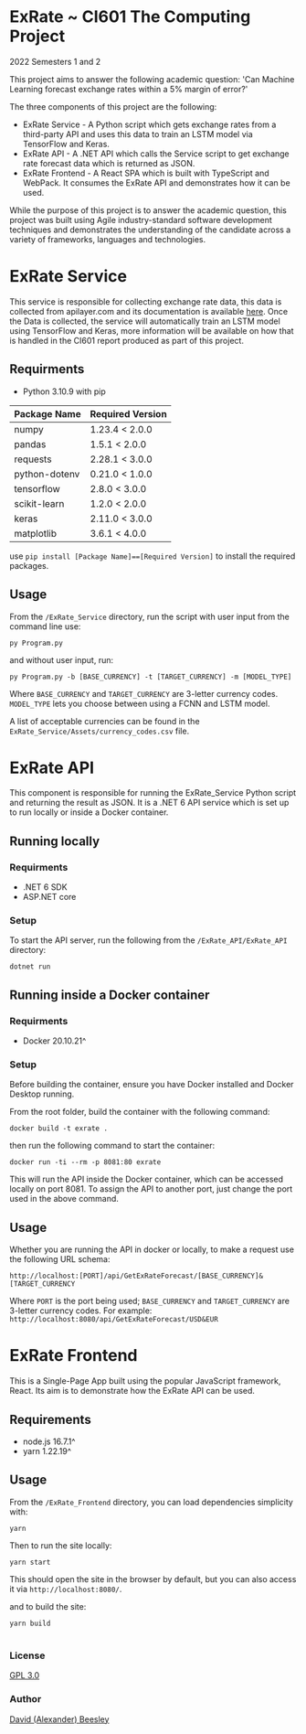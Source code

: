 # ExRate ~ CI601 The Computing Project
2022 Semesters 1 and 2

This project aims to answer the following academic question:
'Can Machine Learning forecast exchange rates within a 5% margin of error?'

The three components of this project are the following:
- ExRate Service - A Python script which gets exchange rates from a third-party API and uses this data to train an LSTM model via TensorFlow and Keras.
- ExRate API - A .NET API which calls the Service script to get exchange rate forecast data which is returned as JSON.
- ExRate Frontend - A React SPA which is built with TypeScript and WebPack. It consumes the ExRate API and demonstrates how it can be used.

While the purpose of this project is to answer the academic question, this project was built using Agile industry-standard software development techniques and demonstrates the understanding of the candidate across a variety of frameworks, languages and technologies.

# ExRate Service

This service is responsible for collecting exchange rate data, this data is collected from apilayer.com and its documentation is available [here](https://apilayer.com/marketplace/exchangerates_data-api?live_demo=show). Once the Data is collected, the service will automatically train an LSTM model using TensorFlow and Keras, more information will be available on how that is handled in the CI601 report produced as part of this project.

## Requirments
- Python 3.10.9 with pip


| Package Name  | Required Version |
|---------------|------------------|
| numpy         | 1.23.4 < 2.0.0   |
| pandas        | 1.5.1 < 2.0.0    |
| requests      | 2.28.1 < 3.0.0   |
| python-dotenv | 0.21.0 < 1.0.0   |
| tensorflow    | 2.8.0 < 3.0.0    |
| scikit-learn  | 1.2.0 < 2.0.0    |
| keras         | 2.11.0 < 3.0.0   |
| matplotlib    | 3.6.1 < 4.0.0    |

use `pip install [Package Name]==[Required Version]` to install the required packages.

## Usage
From the `/ExRate_Service` directory, run the script with user input from the command line use:

`py Program.py`

and without user input, run:

`py Program.py -b [BASE_CURRENCY] -t [TARGET_CURRENCY] -m [MODEL_TYPE]`

Where `BASE_CURRENCY` and `TARGET_CURRENCY` are  3-letter currency codes. `MODEL_TYPE` lets you choose between using a FCNN and LSTM model.

A list of acceptable currencies can be found in the `ExRate_Service/Assets/currency_codes.csv` file.
# ExRate API
This component is responsible for running the ExRate_Service Python script and returning the result as JSON. It is a .NET 6 API service which is set up to run locally or inside a Docker container.
## Running locally
### Requirments
- .NET 6 SDK
- ASP.NET core
### Setup
To start the API server, run the following from the `/ExRate_API/ExRate_API` directory:

`dotnet run`
## Running inside a Docker container
### Requirments
- Docker 20.10.21^
### Setup
Before building the container, ensure you have Docker installed and Docker Desktop running.

From the root folder, build the container with the following command:

`docker build -t exrate .`

then run the following command to start the container:

`docker run -ti --rm -p 8081:80 exrate`

This will run the API inside the Docker container, which can be accessed locally on port 8081. To assign the API to another port, just change the port used in the above command.
## Usage
Whether you are running the API in docker or locally, to make a request use the following URL schema:

`http://localhost:[PORT]/api/GetExRateForecast/[BASE_CURRENCY]&[TARGET_CURRENCY`

Where `PORT` is the port being used; `BASE_CURRENCY` and `TARGET_CURRENCY` are 3-letter currency codes. For example: `http://localhost:8080/api/GetExRateForecast/USD&EUR`
# ExRate Frontend
This is a Single-Page App built using the popular JavaScript framework, React. Its aim is to demonstrate how the ExRate API can be used.
## Requirements
- node.js 16.7.1^
- yarn 1.22.19^
## Usage
From the `/ExRate_Frontend` directory, you can load dependencies simplicity with:

`yarn`

Then to run the site locally:

`yarn start`

This should open the site in the browser by default, but you can also access it via `http://localhost:8080/`.

and to build the site:

`yarn build`
#
### License
[GPL 3.0](https://choosealicense.com/licenses/gpl-3.0/)
### Author
[David (Alexander) Beesley](https://github.com/AlexBeesley)


